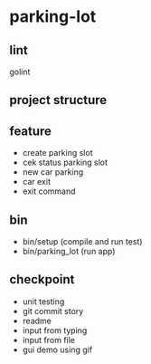 # parking-lot

## lint

golint

## project structure

## feature

- create parking slot
- cek status parking slot
- new car parking
- car exit
- exit command

## bin

- bin/setup (compile and run test)
- bin/parking_lot (run app)

## checkpoint

- unit testing
- git commit story
- readme
- input from typing
- input from file
- gui demo using gif
